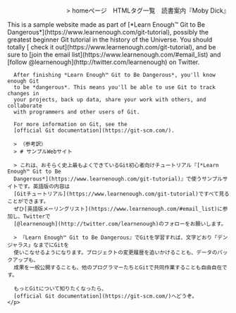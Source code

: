 <!DOCTYPE html>
<html lang="ja">
  <head>
    <title>HTMLタグ一覧</title>
    <meta charset="utf-8">
  </head>
  <body>
    <div style="text-align: right;">>
      <a href="index.html" style="text-decoration: none">homeページ</a>
      <a href="tags.html" style="margin: 0 0 0 10px; text-decoration: none">HTMLタグ一覧</a>
      <a href="moby_dick.html"  style="margin: 0 0 0 10px; text-decoration: none">読書案内『Moby Dick』</a>
    </div>
  </body>
    <p>
      This is a sample website made as part of [*Learn Enough™ Git to Be
      Dangerous*](https://www.learnenough.com/git-tutorial), possibly the greatest
      beginner Git tutorial in the history of the Universe. You should totally [
      check it out](https://www.learnenough.com/git-tutorial), and be sure to [join
      the email list](https://www.learnenough.com/#email_list) and
      [follow @learnenough](http://twitter.com/learnenough) on Twitter.

      After finishing *Learn Enough™ Git to Be Dangerous*, you'll know enough Git
      to be *dangerous*. This means you'll be able to use Git to track changes in
      your projects, back up data, share your work with others, and collaborate
      with programmers and other users of Git.

      For more information on Git, see the
      [official Git documentation](https://git-scm.com/).

      > （参考訳）
      > # サンプルWebサイト

      > これは、おそらく史上最もよくできているGit初心者向けチュートリアル『[*Learn Enough™ Git to Be
      Dangerous*](https://www.learnenough.com/git-tutorial)』で使うサンプルサイトです。英語版の内容は
      [Gitチュートリアル](https://www.learnenough.com/git-tutorial)ですべて見ることができます。
      ぜひ[英語版メーリングリスト](https://www.learnenough.com/#email_list)に参加し、Twitterで
      [@learnenough](http://twitter.com/learnenough)のフォローをお願いします。

      > 『Learn Enough™ Git to Be Dangerous』でGitを学習すれば、文字どおり「デンジャラス」なまでにGitを
      使いこなせるようになります。プロジェクトの変更履歴を追いかけることも、データのバックアップも、
      成果を一般公開することも、他のプログラマーたちとGitで共同作業することも自由自在です。

      もっとGitについて知りたくなったら、
      [official Git documentation](https://git-scm.com/)へどうぞ。
    </p>
